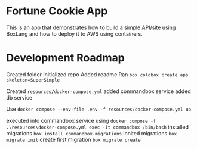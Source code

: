 # Fortune Cookie App

This is an app that demonstrates how to build a simple API/site using BoxLang and how to deploy it to AWS using containers.

# Development Roadmap

Created folder
Initialized repo
Added readme
Ran `box coldbox create app skeleton=SuperSimple`

Created `resources/docker-compose.yml`
added commandbox service
added db service

Use `docker compose --env-file .env -f resources/docker-compose.yml up`

executed into commandbox service using `docker compose -f .\resources\docker-compose.yml exec -it commandbox /bin/bash`
installed migrations    `box install commandbox-migrations`
innited migrations     `box migrate init`
create first migration     `box migrate create`
